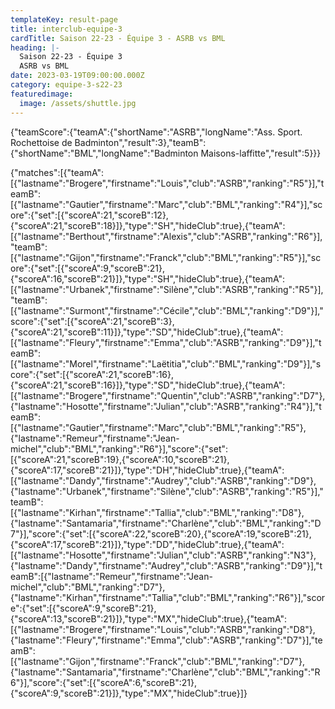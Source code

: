 ```yaml
---
templateKey: result-page
title: interclub-equipe-3
cardTitle: Saison 22-23 - Équipe 3 - ASRB vs BML 
heading: |-
  Saison 22-23 - Équipe 3
  ASRB vs BML
date: 2023-03-19T09:00:00.000Z
category: equipe-3-s22-23
featuredimage:
  image: /assets/shuttle.jpg
---
```


<teamscoreboard>{"teamScore":{"teamA":{"shortName":"ASRB","longName":"Ass. Sport. Rochettoise de Badminton","result":3},"teamB":{"shortName":"BML","longName":"Badminton Maisons-laffitte","result":5}}}</teamscoreboard>

<scoreboard>{"matches":[{"teamA":[{"lastname":"Brogere","firstname":"Louis","club":"ASRB","ranking":"R5"}],"teamB":[{"lastname":"Gautier","firstname":"Marc","club":"BML","ranking":"R4"}],"score":{"set":[{"scoreA":21,"scoreB":12},{"scoreA":21,"scoreB":18}]},"type":"SH","hideClub":true},{"teamA":[{"lastname":"Berthout","firstname":"Alexis","club":"ASRB","ranking":"R6"}],"teamB":[{"lastname":"Gijon","firstname":"Franck","club":"BML","ranking":"R5"}],"score":{"set":[{"scoreA":9,"scoreB":21},{"scoreA":16,"scoreB":21}]},"type":"SH","hideClub":true},{"teamA":[{"lastname":"Urbanek","firstname":"Silène","club":"ASRB","ranking":"R5"}],"teamB":[{"lastname":"Surmont","firstname":"Cécile","club":"BML","ranking":"D9"}],"score":{"set":[{"scoreA":21,"scoreB":3},{"scoreA":21,"scoreB":11}]},"type":"SD","hideClub":true},{"teamA":[{"lastname":"Fleury","firstname":"Emma","club":"ASRB","ranking":"D9"}],"teamB":[{"lastname":"Morel","firstname":"Laëtitia","club":"BML","ranking":"D9"}],"score":{"set":[{"scoreA":21,"scoreB":16},{"scoreA":21,"scoreB":16}]},"type":"SD","hideClub":true},{"teamA":[{"lastname":"Brogere","firstname":"Quentin","club":"ASRB","ranking":"D7"},{"lastname":"Hosotte","firstname":"Julian","club":"ASRB","ranking":"R4"}],"teamB":[{"lastname":"Gautier","firstname":"Marc","club":"BML","ranking":"R5"},{"lastname":"Remeur","firstname":"Jean-michel","club":"BML","ranking":"R6"}],"score":{"set":[{"scoreA":21,"scoreB":19},{"scoreA":10,"scoreB":21},{"scoreA":17,"scoreB":21}]},"type":"DH","hideClub":true},{"teamA":[{"lastname":"Dandy","firstname":"Audrey","club":"ASRB","ranking":"D9"},{"lastname":"Urbanek","firstname":"Silène","club":"ASRB","ranking":"R5"}],"teamB":[{"lastname":"Kirhan","firstname":"Tallia","club":"BML","ranking":"D8"},{"lastname":"Santamaria","firstname":"Charlène","club":"BML","ranking":"D7"}],"score":{"set":[{"scoreA":22,"scoreB":20},{"scoreA":19,"scoreB":21},{"scoreA":17,"scoreB":21}]},"type":"DD","hideClub":true},{"teamA":[{"lastname":"Hosotte","firstname":"Julian","club":"ASRB","ranking":"N3"},{"lastname":"Dandy","firstname":"Audrey","club":"ASRB","ranking":"D9"}],"teamB":[{"lastname":"Remeur","firstname":"Jean-michel","club":"BML","ranking":"D7"},{"lastname":"Kirhan","firstname":"Tallia","club":"BML","ranking":"R6"}],"score":{"set":[{"scoreA":9,"scoreB":21},{"scoreA":13,"scoreB":21}]},"type":"MX","hideClub":true},{"teamA":[{"lastname":"Brogere","firstname":"Louis","club":"ASRB","ranking":"D8"},{"lastname":"Fleury","firstname":"Emma","club":"ASRB","ranking":"D7"}],"teamB":[{"lastname":"Gijon","firstname":"Franck","club":"BML","ranking":"D7"},{"lastname":"Santamaria","firstname":"Charlène","club":"BML","ranking":"R6"}],"score":{"set":[{"scoreA":6,"scoreB":21},{"scoreA":9,"scoreB":21}]},"type":"MX","hideClub":true}]}</scoreboard>